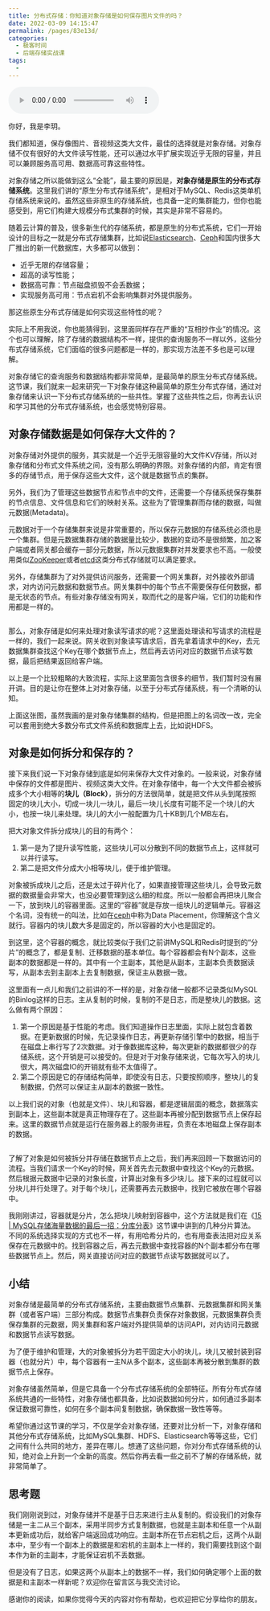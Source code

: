 ```yaml
---
title: 分布式存储：你知道对象存储是如何保存图片文件的吗？
date: 2022-03-09 14:15:47
permalink: /pages/83e13d/
categories:
  - 极客时间
  - 后端存储实战课
tags:
  - 
---
```

<audio title="18.分布式存储：你知道对象存储是如何保存图片文件的吗？" src="https://static001.geekbang.org/resource/audio/0f/b3/0fe9c3058098500a18c7624399b193b3.mp3" controls="controls"></audio> 
<p>你好，我是李玥。</p><p>我们都知道，保存像图片、音视频这类大文件，最佳的选择就是对象存储。对象存储不仅有很好的大文件读写性能，还可以通过水平扩展实现近乎无限的容量，并且可以兼顾服务高可用、数据高可靠这些特性。</p><p>对象存储之所以能做到这么“全能”，最主要的原因是，<strong>对象存储是原生的分布式存储系统</strong>。这里我们讲的“原生分布式存储系统”，是相对于MySQL、Redis这类单机存储系统来说的。虽然这些非原生的存储系统，也具备一定的集群能力，但你也能感受到，用它们构建大规模分布式集群的时候，其实是非常不容易的。</p><p>随着云计算的普及，很多新生代的存储系统，都是原生的分布式系统，它们一开始设计的目标之一就是分布式存储集群，比如说<a href="https://www.elastic.co/cn/">Elasticsearch</a>、<a href="http://about:blank">Ceph</a>和国内很多大厂推出的新一代数据库，大多都可以做到：</p><ul>
<li>近乎无限的存储容量；</li>
<li>超高的读写性能；</li>
<li>数据高可靠：节点磁盘损毁不会丢数据；</li>
<li>实现服务高可用：节点宕机不会影响集群对外提供服务。</li>
</ul><p>那这些原生分布式存储是如何实现这些特性的呢？</p><p>实际上不用我说，你也能猜得到，这里面同样存在严重的“互相抄作业”的情况。这个也可以理解，除了存储的数据结构不一样，提供的查询服务不一样以外，这些分布式存储系统，它们面临的很多问题都是一样的，那实现方法差不多也是可以理解。</p><!-- [[[read_end]]] --><p>对象存储它的查询服务和数据结构都非常简单，是最简单的原生分布式存储系统。这节课，我们就来一起来研究一下对象存储这种最简单的原生分布式存储，通过对象存储来认识一下分布式存储系统的一些共性。掌握了这些共性之后，你再去认识和学习其他的分布式存储系统，也会感觉特别容易。</p><h2>对象存储数据是如何保存大文件的？</h2><p>对象存储对外提供的服务，其实就是一个近乎无限容量的大文件KV存储，所以对象存储和分布式文件系统之间，没有那么明确的界限。对象存储的内部，肯定有很多的存储节点，用于保存这些大文件，这个就是数据节点的集群。</p><p>另外，我们为了管理这些数据节点和节点中的文件，还需要一个存储系统保存集群的节点信息、文件信息和它们的映射关系。这些为了管理集群而存储的数据，叫做元数据(Metadata)。</p><p>元数据对于一个存储集群来说是非常重要的，所以保存元数据的存储系统必须也是一个集群。但是元数据集群存储的数据量比较少，数据的变动不是很频繁，加之客户端或者网关都会缓存一部分元数据，所以元数据集群对并发要求也不高。一般使用类似<a href="https://zookeeper.apache.org/">ZooKeeper</a>或者<a href="https://github.com/etcd-io/etcd">etcd</a>这类分布式存储就可以满足要求。</p><p>另外，存储集群为了对外提供访问服务，还需要一个网关集群，对外接收外部请求，对内访问元数据和数据节点。网关集群中的每个节点不需要保存任何数据，都是无状态的节点。有些对象存储没有网关，取而代之的是客户端，它们的功能和作用都是一样的。</p><p><img src="https://static001.geekbang.org/resource/image/92/0b/925a6309372b30f660c9b8bc198f860b.jpg" alt=""></p><p>那么，对象存储是如何来处理对象读写请求的呢？这里面处理读和写请求的流程是一样的，我们一起来说。网关收到对象读写请求后，首先拿着请求中的Key，去元数据集群查找这个Key在哪个数据节点上，然后再去访问对应的数据节点读写数据，最后把结果返回给客户端。</p><p>以上是一个比较粗略的大致流程，实际上这里面包含很多的细节，我们暂时没有展开讲。目的是让你在整体上对对象存储，以至于分布式存储系统，有一个清晰的认知。</p><p>上面这张图，虽然我画的是对象存储集群的结构，但是把图上的名词改一改，完全可以套用到绝大多数分布式文件系统和数据库上去，比如说HDFS。</p><h2>对象是如何拆分和保存的？</h2><p>接下来我们说一下对象存储到底是如何来保存大文件对象的。一般来说，对象存储中保存的文件都是图片、视频这类大文件。在对象存储中，每一个大文件都会被拆成多个大小相等的<strong>块儿（Block）</strong>，拆分的方法很简单，就是把文件从头到尾按照固定的块儿大小，切成一块儿一块儿，最后一块儿长度有可能不足一个块儿的大小，也按一块儿来处理。块儿的大小一般配置为几十KB到几个MB左右。</p><p>把大对象文件拆分成块儿的目的有两个：</p><ol>
<li>第一是为了提升读写性能，这些块儿可以分散到不同的数据节点上，这样就可以并行读写。</li>
<li>第二是把文件分成大小相等块儿，便于维护管理。</li>
</ol><p>对象被拆成块儿之后，还是太过于碎片化了，如果直接管理这些块儿，会导致元数据的数据量会非常大，也没必要管理到这么细的粒度。所以一般都会再把块儿聚合一下，放到块儿的容器里面。这里的“容器”就是存放一组块儿的逻辑单元。容器这个名词，没有统一的叫法，比如在<a href="https://ceph.io/">ceph</a>中称为Data Placement，你理解这个含义就行。容器内的块儿数大多是固定的，所以容器的大小也是固定的。</p><p>到这里，这个容器的概念，就比较类似于我们之前讲MySQL和Redis时提到的“分片”的概念了，都是复制、迁移数据的基本单位。每个容器都会有N个副本，这些副本的数据都是一样的。其中有一个主副本，其他是从副本，主副本负责数据读写，从副本去到主副本上去复制数据，保证主从数据一致。</p><p>这里面有一点儿和我们之前讲的不一样的是，对象存储一般都不记录类似MySQL的Binlog这样的日志。主从复制的时候，复制的不是日志，而是整块儿的数据。这么做有两个原因：</p><ol>
<li>第一个原因是基于性能的考虑。我们知道操作日志里面，实际上就包含着数据。在更新数据的时候，先记录操作日志，再更新存储引擎中的数据，相当于在磁盘上串行写了2次数据。对于像数据库这种，每次更新的数据都很少的存储系统，这个开销是可以接受的。但是对于对象存储来说，它每次写入的块儿很大，两次磁盘IO的开销就有些不太值得了。</li>
<li>第二个原因是它的存储结构简单，即使没有日志，只要按照顺序，整块儿的复制数据，仍然可以保证主从副本的数据一致性。</li>
</ol><p>以上我们说的对象（也就是文件）、块儿和容器，都是逻辑层面的概念，数据落实到副本上，这些副本就是真正物理存在了。这些副本再被分配到数据节点上保存起来。这里的数据节点就是运行在服务器上的服务进程，负责在本地磁盘上保存副本的数据。</p><p><img src="https://static001.geekbang.org/resource/image/8d/0b/8d6616675ca90df023d1622aa1f2ef0b.jpg" alt=""></p><p>了解了对象是如何被拆分并存储在数据节点上之后，我们再来回顾一下数据访问的流程。当我们请求一个Key的时候，网关首先去元数据中查找这个Key的元数据。然后根据元数据中记录的对象长度，计算出对象有多少块儿。接下来的过程就可以分块儿并行处理了。对于每个块儿，还需要再去元数据中，找到它被放在哪个容器中。</p><p>我刚刚讲过，容器就是分片，怎么把块儿映射到容器中，这个方法就是我们在《<a href="https://time.geekbang.org/column/article/217568">15 | MySQL存储海量数据的最后一招：分库分表</a>》这节课中讲到的几种分片算法。不同的系统选择实现的方式也不一样，有用哈希分片的，也有用查表法把对应关系保存在元数据中的。找到容器之后，再去元数据中查找容器的N个副本都分布在哪些数据节点上。然后，网关直接访问对应的数据节点读写数据就可以了。</p><h2>小结</h2><p>对象存储是最简单的分布式存储系统，主要由数据节点集群、元数据集群和网关集群（或者客户端）三部分构成。数据节点集群负责保存对象数据，元数据集群负责保存集群的元数据，网关集群和客户端对外提供简单的访问API，对内访问元数据和数据节点读写数据。</p><p>为了便于维护和管理，大的对象被拆分为若干固定大小的块儿，块儿又被封装到容器（也就分片）中，每个容器有一主N从多个副本，这些副本再被分散到集群的数据节点上保存。</p><p>对象存储虽然简单，但是它具备一个分布式存储系统的全部特征。所有分布式存储系统共通的一些特性，对象存储也都具备，比如说数据如何分片，如何通过多副本保证数据可靠性，如何在多个副本间复制数据，确保数据一致性等等。</p><p>希望你通过这节课的学习，不仅是学会对象存储，还要对比分析一下，对象存储和其他分布式存储系统，比如MySQL集群、HDFS、Elasticsearch等等这些，它们之间有什么共同的地方，差异在哪儿。想通了这些问题，你对分布式存储系统的认知，绝对会上升到一个全新的高度。然后你再去看一些之前不了解的存储系统，就非常简单了。</p><h2>思考题</h2><p>我们刚刚说到过，对象存储并不是基于日志来进行主从复制的。假设我们的对象存储是一主二从三个副本，采用半同步方式复制数据，也就是主副本和任意一个从副本更新成功后，就给客户端返回成功响应。主副本所在节点宕机之后，这两个从副本中，至少有一个副本上的数据是和宕机的主副本上一样的，我们需要找到这个副本作为新的主副本，才能保证宕机不丢数据。</p><p>但是没有了日志，如果这两个从副本上的数据不一样，我们如何确定哪个上面的数据是和主副本一样新呢？欢迎你在留言区与我交流讨论。</p><p>感谢你的阅读，如果你觉得今天的内容对你有帮助，也欢迎把它分享给你的朋友。</p>